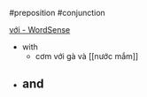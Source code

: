 #preposition #conjunction



[với‎ - WordSense](https://www.wordsense.eu/v%E1%BB%9Bi/)
- with
	- cơm với gà và [[nước mắm]]
- and
	- 